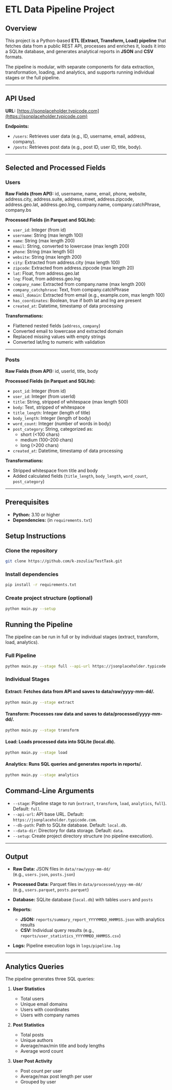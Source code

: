 # ETL Data Pipeline Project

## Overview
This project is a Python-based **ETL (Extract, Transform, Load) pipeline** that fetches data from a public REST API, processes and enriches it, loads it into a SQLite database, and generates analytical reports in **JSON** and **CSV** formats.  

The pipeline is modular, with separate components for data extraction, transformation, loading, and analytics, and supports running individual stages or the full pipeline.

---

## API Used
**URL:** [https://jsonplaceholder.typicode.com](https://jsonplaceholder.typicode.com)

**Endpoints:**
- `/users`: Retrieves user data (e.g., ID, username, email, address, company).
- `/posts`: Retrieves post data (e.g., post ID, user ID, title, body).

---

## Selected and Processed Fields

### Users
**Raw Fields (from API):**
id, username, name, email, phone, website, address.city, address.suite, address.street, address.zipcode, address.geo.lat, address.geo.lng,
company.name, company.catchPhrase, company.bs

**Processed Fields (in Parquet and SQLite):**
- `user_id`: Integer (from id)  
- `username`: String (max length 100)  
- `name`: String (max length 200)  
- `email`: String, converted to lowercase (max length 200)  
- `phone`: String (max length 50)  
- `website`: String (max length 200)  
- `city`: Extracted from address.city (max length 100)  
- `zipcode`: Extracted from address.zipcode (max length 20)  
- `lat`: Float, from address.geo.lat  
- `lng`: Float, from address.geo.lng  
- `company_name`: Extracted from company.name (max length 200)  
- `company_catchphrase`: Text, from company.catchPhrase  
- `email_domain`: Extracted from email (e.g., example.com, max length 100)  
- `has_coordinates`: Boolean, true if both lat and lng are present  
- `created_at`: Datetime, timestamp of data processing  

**Transformations:**
- Flattened nested fields (`address`, `company`)  
- Converted email to lowercase and extracted domain  
- Replaced missing values with empty strings  
- Converted lat/lng to numeric with validation  

---

### Posts
**Raw Fields (from API):**
id, userId, title, body

**Processed Fields (in Parquet and SQLite):**
- `post_id`: Integer (from id)  
- `user_id`: Integer (from userId)  
- `title`: String, stripped of whitespace (max length 500)  
- `body`: Text, stripped of whitespace  
- `title_length`: Integer (length of title)  
- `body_length`: Integer (length of body)  
- `word_count`: Integer (number of words in body)  
- `post_category`: String, categorized as:
  - short (<100 chars)  
  - medium (100–200 chars)  
  - long (>200 chars)  
- `created_at`: Datetime, timestamp of data processing  

**Transformations:**
- Stripped whitespace from title and body  
- Added calculated fields (`title_length`, `body_length`, `word_count`, `post_category`)  


---

## Prerequisites
- **Python:** 3.10 or higher  
- **Dependencies:** (in `requirements.txt`)


## Setup Instructions

### Clone the repository
```bash
git clone https://github.com/k-zozulia/TestTask.git
```

### Install dependencies
```bash
pip install -r requirements.txt
```

### Create project structure (optional)
```bash
python main.py --setup
```

## Running the Pipeline

The pipeline can be run in full or by individual stages (extract, transform, load, analytics).

### Full Pipeline
```bash
python main.py --stage full --api-url https://jsonplaceholder.typicode.com --db-path local.db --data-dir data
```
### Individual Stages

#### Extract: Fetches data from API and saves to data/raw/yyyy-mm-dd/.

```bash
python main.py --stage extract
```

#### Transform: Processes raw data and saves to data/processed/yyyy-mm-dd/.

```bash
python main.py --stage transform
```

#### Load: Loads processed data into SQLite (local.db).

```bash
python main.py --stage load
```

#### Analytics: Runs SQL queries and generates reports in reports/.
```bash
python main.py --stage analytics
```

## Command-Line Arguments

- `--stage`: Pipeline stage to run (`extract`, `transform`, `load`, `analytics`, `full`). Default: `full`.  
- `--api-url`: API base URL. Default: `https://jsonplaceholder.typicode.com`.  
- `--db-path`: Path to SQLite database. Default: `local.db`.  
- `--data-dir`: Directory for data storage. Default: `data`.  
- `--setup`: Create project directory structure (no pipeline execution).  

---
## Output

- **Raw Data:** JSON files in `data/raw/yyyy-mm-dd/`  
  (e.g., `users.json`, `posts.json`)  

- **Processed Data:** Parquet files in `data/processed/yyyy-mm-dd/`  
  (e.g., `users.parquet`, `posts.parquet`)  

- **Database:** SQLite database (`local.db`) with tables `users` and `posts`  

- **Reports:**
  - **JSON:** `reports/summary_report_YYYYMMDD_HHMMSS.json` with analytics results  
  - **CSV:** Individual query results (e.g., `reports/user_statistics_YYYYMMDD_HHMMSS.csv`)  

- **Logs:** Pipeline execution logs in `logs/pipeline.log`  

---

## Analytics Queries
The pipeline generates three SQL queries:

1. **User Statistics**
   - Total users  
   - Unique email domains  
   - Users with coordinates  
   - Users with company names  

2. **Post Statistics**
   - Total posts  
   - Unique authors  
   - Average/max/min title and body lengths  
   - Average word count  

3. **User Post Activity**
   - Post count per user  
   - Average/max post length per user  
   - Grouped by user  

